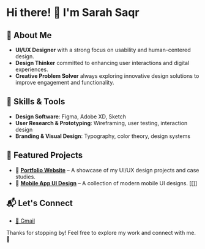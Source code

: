 # Hi there! 👋 I'm Sarah Saqr

## 🌟 About Me

- **UI/UX Designer** with a strong focus on usability and human-centered design.
- **Design Thinker** committed to enhancing user interactions and digital experiences.
- **Creative Problem Solver** always exploring innovative design solutions to improve engagement and functionality.

## 🎨 Skills & Tools

- **Design Software**: Figma, Adobe XD, Sketch
- **User Research & Prototyping**: Wireframing, user testing, interaction design
- **Branding & Visual Design**: Typography, color theory, design systems

## 📌 Featured Projects

- 🎨 [**Portfolio Website**](https://github.com/your-username/your-portfolio) – A showcase of my UI/UX design projects and case studies.
- 📱 [**Mobile App UI Design**](https://github.com/your-username/app-design) – A collection of modern mobile UI designs.
  [[]]

## 📬 Let's Connect

- [📧 Gmail](swael591@gmail.com)

Thanks for stopping by! Feel free to explore my work and connect with me. 🚀
